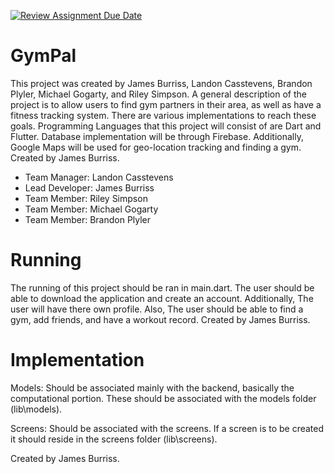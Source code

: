 [![Review Assignment Due Date](https://classroom.github.com/assets/deadline-readme-button-24ddc0f5d75046c5622901739e7c5dd533143b0c8e959d652212380cedb1ea36.svg)](https://classroom.github.com/a/25QNtE92)

# GymPal

This project was created by James Burriss, Landon Casstevens, Brandon Plyler, Michael Gogarty, and Riley Simpson. A general description of the project is to allow users to find gym partners in their area, as well as have a fitness tracking system. There are various implementations to reach these goals. Programming Languages that this project will consist of are Dart and Flutter. Database implementation will be through Firebase. Additionally, Google Maps will be used for geo-location tracking and finding a gym. Created by James Burriss.

- Team Manager: Landon Casstevens
- Lead Developer: James Burriss
- Team Member: Riley Simpson
- Team Member: Michael Gogarty
- Team Member: Brandon Plyler

# Running

The running of this project should be ran in main.dart. The user should be able to download the application and create an account. Additionally, The user will have there own profile. Also, The user should be able to find a gym, add friends, and have a workout record. Created by James Burriss.

# Implementation
Models:
Should be associated mainly with the backend, basically the computational portion. These should be associated with the models folder (lib\models).

Screens:
Should be associated with the screens. If a screen is to be created it should reside in the screens folder (lib\screens).

Created by James Burriss.

